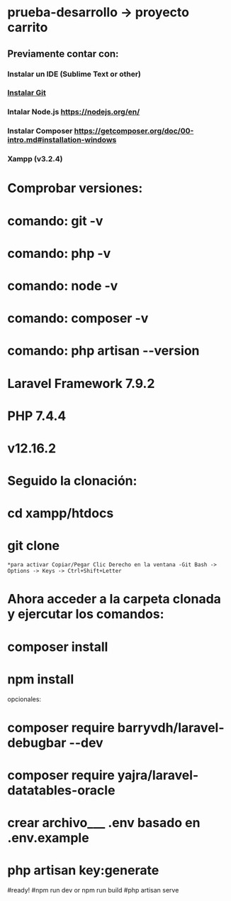 # prueba-desarrollo -> proyecto carrito

## Previamente contar con:
### Instalar un IDE (Sublime Text or other)
### [Instalar Git](https://git-scm.com/download/win)
### Intalar Node.js https://nodejs.org/en/
### Instalar Composer https://getcomposer.org/doc/00-intro.md#installation-windows
### Xampp (v3.2.4)

# Comprobar versiones:
# comando:      git -v
# comando:      php -v
# comando:      node -v
# comando:      composer -v
# comando:      php artisan --version

# Laravel Framework 7.9.2
# PHP 7.4.4
# v12.16.2


# Seguido la clonación:
# cd xampp/htdocs
# git clone <url>
    *para activar Copiar/Pegar Clic Derecho en la ventana -Git Bash -> Options -> Keys -> Ctrl+Shift+Letter
# Ahora acceder a la carpeta clonada y ejercutar los comandos:
# composer install
# npm install
opcionales:
# composer require barryvdh/laravel-debugbar --dev
# composer require yajra/laravel-datatables-oracle

# crear archivo___ .env  __basado en__  .env.example
# php artisan key:generate

#ready!
#npm run dev or npm run build
#php artisan serve
